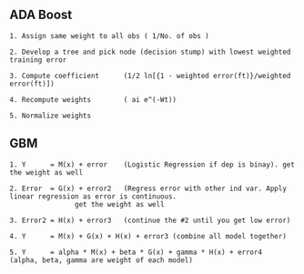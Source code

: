 
## ADA Boost

	1. Assign same weight to all obs ( 1/No. of obs )
  
	2. Develop a tree and pick node (decision stump) with lowest weighted training error
  
	3. Compute coefficient		(1/2 ln[{1 - weighted error(ft)}/weighted error(ft)])
  
	4. Recompute weights		( ai e^(-Wt))
  
	5. Normalize weights
  
 ## GBM
 
	1. Y 	  = M(x) + error 	(Logistic Regression if dep is binay). get the weight as well
  
	2. Error  = G(x) + error2 	(Regress error with other ind var. Apply linear regression as error is continuous. 
					get the weight as well
                  
	3. Error2 = H(x) + error3	(continue the #2 until you get low error)
  
	4. Y 	  = M(x) + G(x) + H(x) + error3	(combine all model together)
  
	5. Y 	  = alpha * M(x) + beta * G(x) + gamma * H(x) + error4 	(alpha, beta, gamma are weight of each model)
  
  
